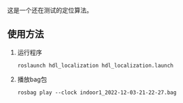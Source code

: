 这是一个还在测试的定位算法。

## 使用方法

1. 运行程序

   ```shell
   roslaunch hdl_localization hdl_localization.launch
   ```

2. 播放bag包

   ```shell
   rosbag play --clock indoor1_2022-12-03-21-22-27.bag
   ```

   